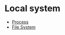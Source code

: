 # Local system

* [Process](https://nodejs.org/api/process.html)
* [File System](https://nodejs.org/api/fs.html)
